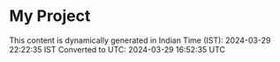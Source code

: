 # My Project

This content is dynamically generated in Indian Time (IST): 2024-03-29 22:22:35 IST
Converted to UTC: 2024-03-29 16:52:35 UTC
